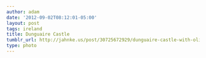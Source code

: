 ```yaml
---
author: adam
date: '2012-09-02T08:12:01-05:00'
layout: post
tags: ireland
title: Dunguaire Castle
tumblr_url: http://jahnke.us/post/30725672929/dunguaire-castle-with-olivia-and-ben-at-dunguaire
type: photo
---
```


